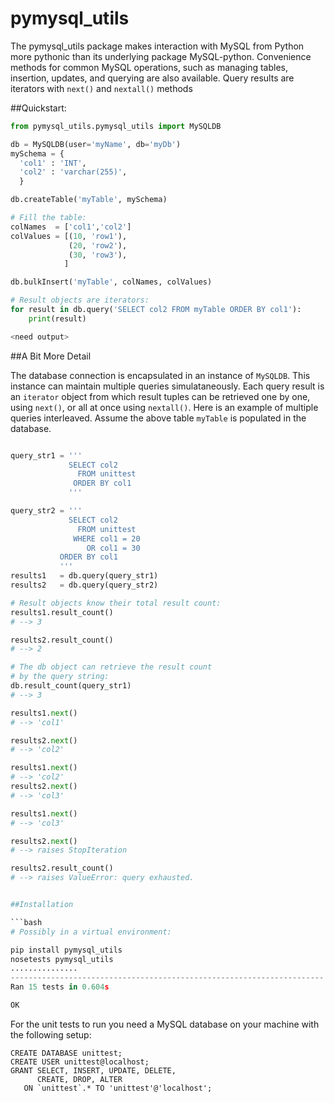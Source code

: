 pymysql_utils
=============

The pymysql_utils package makes interaction with MySQL from
Python more pythonic than its underlying package MySQL-python.
Convenience methods for common MySQL operations, such as
managing tables, insertion, updates, and querying are also
available. Query results are iterators with `next()` and
`nextall()` methods

##Quickstart:

```python
from pymysql_utils.pymysql_utils import MySQLDB

db = MySQLDB(user='myName', db='myDb')
mySchema = {
  'col1' : 'INT',
  'col2' : 'varchar(255)',
  }

db.createTable('myTable', mySchema)

# Fill the table:
colNames  = ['col1','col2']
colValues = [(10, 'row1'),
             (20, 'row2'),
             (30, 'row3'),             
            ]

db.bulkInsert('myTable', colNames, colValues)

# Result objects are iterators:
for result in db.query('SELECT col2 FROM myTable ORDER BY col1'):
    print(result)

<need output>


```
##A Bit More Detail

The database connection is encapsulated in an instance of
`MySQLDB`. This instance can maintain multiple queries
simulataneously. Each query result is an `iterator` object
from which result tuples can be retrieved one by one,
using `next()`, or all at once using `nextall()`. Here is
an example of multiple queries interleaved. Assume the
above table `myTable` is populated in the database.

```python

query_str1 = '''
             SELECT col2
               FROM unittest
              ORDER BY col1
             '''

query_str2 = '''
             SELECT col2
               FROM unittest
              WHERE col1 = 20
                 OR col1 = 30
           ORDER BY col1
           '''
results1   = db.query(query_str1)
results2   = db.query(query_str2)

# Result objects know their total result count:
results1.result_count()
# --> 3

results2.result_count()
# --> 2

# The db object can retrieve the result count
# by the query string:
db.result_count(query_str1)
# --> 3

results1.next()
# --> 'col1'

results2.next()
# --> 'col2'

results1.next()
# --> 'col2'
results2.next()
# --> 'col3'

results1.next()
# --> 'col3'

results2.next()
# --> raises StopIteration

results2.result_count()
# --> raises ValueError: query exhausted.


##Installation

```bash
# Possibly in a virtual environment:

pip install pymysql_utils
nosetests pymysql_utils
...............
----------------------------------------------------------------------
Ran 15 tests in 0.604s

OK
```
For the unit tests to run you need a MySQL database
on your machine with the following setup:

```mysql
CREATE DATABASE unittest;   
CREATE USER unittest@localhost;
GRANT SELECT, INSERT, UPDATE, DELETE,
      CREATE, DROP, ALTER
   ON `unittest`.* TO 'unittest'@'localhost';
```